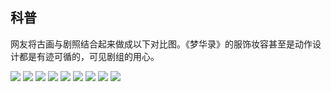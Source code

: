 ## 科普

网友将古画与剧照结合起来做成以下对比图。《梦华录》的服饰妆容甚至是动作设计都是有迹可循的，可见剧组的用心。

![](/image/kepu/dress1.jpg)
![](/image/kepu/dress2.jpg)
![](/image/kepu/dress3.jpg)
![](/image/kepu/dress4.jpg)
![](/image/kepu/dress5.jpg)
![](/image/kepu/dress6.jpg)
![](/image/kepu/dress7.jpg)
![](/image/kepu/dress8.jpg)
![](/image/kepu/dress9.jpg)

